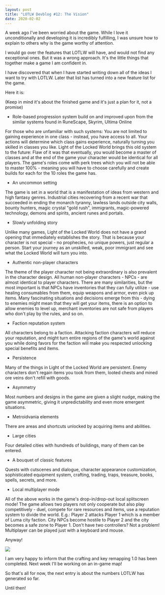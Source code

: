 ```yaml
---
layout: post
title: "LOTLW Devblog #12: The Vision"
date: 2020-02-02
---
```


A week ago I've been worried about the game.
While I love it unconditionally and developing it is incredibly fulfilling, I was unsure how to explain to others why is the game worthy of attention.

I would go over the features that LOTLW will have, and would not find any exceptional ones.
But it was a wrong approach. It's the little things that together make a game I am confident in.

I have discovered that when I have started writing down all of the ideas I want to try with LOTLW.
Later that list has turned into a new feature list for the game.

Here it is:

(Keep in mind it's about the finished game and it's just a plan for it, not a promise)

* Role-based progression system build on and improved upon from the similar systems found in RuneScape, Skyrim, Ultima Online

For those who are unfamiliar with such systems: You are not limited to gaining experience in one class - instead, you have access to all. Your actions will determine which class gains experience, naturally turning you skilled in classes you like.
Light of the Locked World brings this old system to the future: Flaw of it was that eventually, you would become a master of classes and at the end of the game your character would be identical for all players.
The game's roles come with perk trees which you will not be able to master 100% - meaning you will have to choose carefully and create builds for each for the 10 roles the game has.

* An uncommon setting

The game is set in a world that is a manifestation of ideas from western and high fantasy genres.
Industrial cities recovering from a recent war that succeeded in ending the monarch tyranny, lawless lands outside city walls, bounty hunters, magic crystal "gold rush", immigrants, magic-powered technology, demons and spirits, ancient runes and portals.

* Slowly unfolding story

Unlike many games, Light of the Locked World does not have a grand opening that immediately establishes the story.
That is because your character is not special - no prophecies, no unique powers, just regular a person.
Start your journey as an unskilled, weak, poor immigrant and see what the Locked World will turn you into.

* Authentic non-player characters

The theme of the player character not being extraordinary is also prevalent in the character design.
All human non-player characters - NPCs - are almost identical to player characters.
There are many similarities, but the most important is that NPCs have inventories that they can fully utilize - use healing consumables from them, equip weapons and armor, even pick up items.
Many fascinating situations and decisions emerge from this - dying to enemies might mean that they will get your items, there is an option to allow enemies to level up, merchant inventories are not safe from players who don't play by the rules, and so on.

* Faction reputation system

All characters belong to a faction.
Attacking faction characters will reduce your reputation, and might turn entire regions of the game's world against you while doing favors for the faction will make you respected unlocking special benefits and items.

* Persistence

Many of the things in Light of the Locked World are persistent.
Enemy characters don't regain items you took from them, looted chests and mined ore veins don't refill with goods.

* Asymmetry

Most numbers and designs in the game are given a slight nudge, making the game asymmetric, giving it unpredictability and even more emergent situations.

* Metroidvania elements

There are areas and shortcuts unlocked by acquiring items and abilities.

* Large cities

Four detailed cities with hundreds of buildings, many of them can be entered.

* A bouquet of classic features

Quests with cutscenes and dialogue, character appearance customization, sophisticated equipment system, crafting, trading, traps, treasure, books, spells, secrets, and more.

* Local multiplayer mode

All of the above works in the game's drop-in/drop-out local splitscreen mode!
The game allows two players not only cooperate but also play competitively - duel, compete for rare resources and items, use a reputation system to divide the world.
E.g.: Player 2 attacks Player 1 which is a member of Luma city faction. City NPCs become hostile to Player 2 and the city becomes a safe zone to Player 1.
Don't have two controllers? Not a problem! Multiplayer can be played just with a keyboard and mouse.

Anyway!

![](https://steamcdn-a.akamaihd.net/steamcommunity/public/images/clans/35157834/edc99b7f0dd1483aa62e0ddc6248bbfc40082544.gif)

I am very happy to inform that the crafting and key remapping 1.0 has been completed.
Next week I'll be working on an in-game map!

So that's all for now, the next entry is about the numbers LOTLW has generated so far.

Until then!
